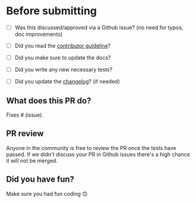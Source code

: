 # Before submitting

- [ ] Was this discussed/approved via a Github issue? (no need for typos, doc improvements)
- [ ] Did you read the [contributor guideline](https://github.com/facebookresearch/fairscale/blob/master/CONTRIBUTING.md)?
- [ ] Did you make sure to update the docs?
- [ ] Did you write any new necessary tests?
- [ ] Did you update the [changelog](https://github.com/facebookresearch/fairscale/blob/master/CHANGELOG.md)? (if needed)


## What does this PR do?
Fixes # (issue).

## PR review
Anyone in the community is free to review the PR once the tests have passed.
If we didn't discuss your PR in Github issues there's a high chance it will not be merged.

## Did you have fun?
Make sure you had fun coding 🙃
